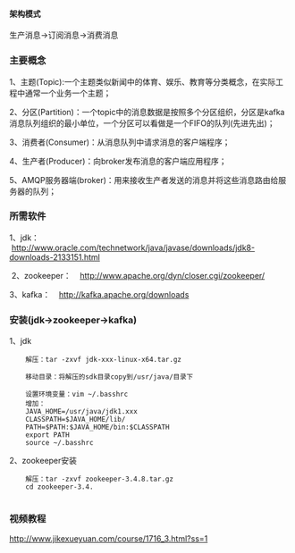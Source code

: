 #### 架构模式
  生产消息->订阅消息->消费消息

### 主要概念
  1、主题(Topic):一个主题类似新闻中的体育、娱乐、教育等分类概念，在实际工程中通常一个业务一个主题；
  
  2、分区(Partition)：一个topic中的消息数据是按照多个分区组织，分区是kafka消息队列组织的最小单位，一个分区可以看做是一个FIFO的队列(先进先出)；

  3、消费者(Consumer)：从消息队列中请求消息的客户端程序；
  
  4、生产者(Producer)：向broker发布消息的客户端应用程序；
  
  5、AMQP服务器端(broker)：用来接收生产者发送的消息并将这些消息路由给服务器的队列；
  
### 所需软件
  1、jdk：
    http://www.oracle.com/technetwork/java/javase/downloads/jdk8-downloads-2133151.html
    
  2、zookeeper：
    http://www.apache.org/dyn/closer.cgi/zookeeper/
    
  3、kafka：
    http://kafka.apache.org/downloads

### 安装(jdk->zookeeper->kafka)
1、jdk

```
    解压：tar -zxvf jdk-xxx-linux-x64.tar.gz
    
    移动目录：将解压的sdk目录copy到/usr/java/目录下
  
    设置环境变量：vim ~/.basshrc 
    增加： 
    JAVA_HOME=/usr/java/jdk1.xxx
    CLASSPATH=$JAVA_HOME/lib/
    PATH=$PATH:$JAVA_HOME/bin:$CLASSPATH
	export PATH
	source ~/.basshrc 
 ```

2、zookeeper安装

```
	解压：tar -zxvf zookeeper-3.4.8.tar.gz
	cd zookeeper-3.4.
	
```

### 视频教程
http://www.jikexueyuan.com/course/1716_3.html?ss=1







